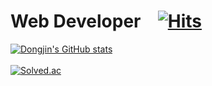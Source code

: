 # Web Developer &ensp; [![Hits](https://hits.seeyoufarm.com/api/count/incr/badge.svg?url=https%3A%2F%2Fgithub.com%2Fdongqui%2Fhit-counter&count_bg=%2379C83D&title_bg=%23555555&icon=&icon_color=%23E7E7E7&title=hits&edge_flat=false)](https://hits.seeyoufarm.com)

[![Dongjin's GitHub stats](https://github-readme-stats.vercel.app/api?username=dongqui&theme=radical)](https://github.com/dongqui/github-readme-stats)<br><br>
[![Solved.ac](http://mazassumnida.wtf/api/generate_badge?boj=dongqui9)](https://solved.ac/dongqui9)
